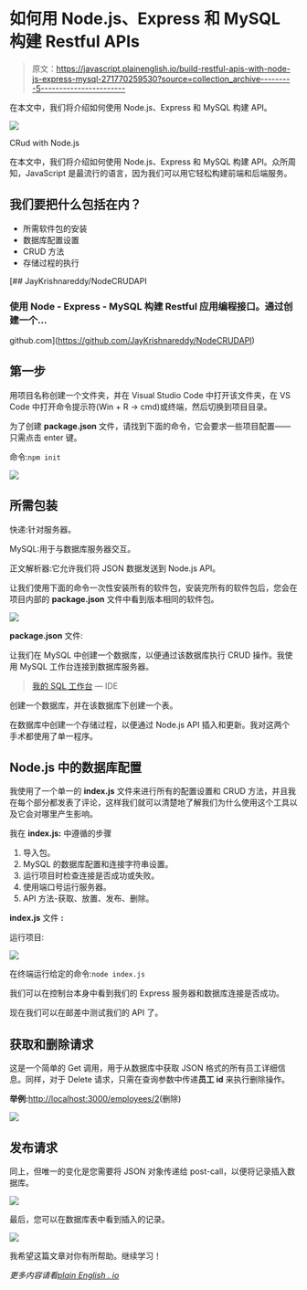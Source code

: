 # 如何用 Node.js、Express 和 MySQL 构建 Restful APIs

> 原文：<https://javascript.plainenglish.io/build-restful-apis-with-node-js-express-mysql-271770259530?source=collection_archive---------5----------------------->

在本文中，我们将介绍如何使用 Node.js、Express 和 MySQL 构建 API。

![](img/6522f2fbfcdb5e1c6c498c3049dba684.png)

CRud with Node.js

在本文中，我们将介绍如何使用 Node.js、Express 和 MySQL 构建 API。众所周知，JavaScript 是最流行的语言，因为我们可以用它轻松构建前端和后端服务。

## **我们要把什么包括在内？**

*   所需软件包的安装
*   数据库配置设置
*   CRUD 方法
*   存储过程的执行

[](https://github.com/JayKrishnareddy/NodeCRUDAPI) [## JayKrishnareddy/NodeCRUDAPI

### 使用 Node - Express - MySQL 构建 Restful 应用编程接口。通过创建一个…

github.com](https://github.com/JayKrishnareddy/NodeCRUDAPI) 

## 第一步

用项目名称创建一个文件夹，并在 Visual Studio Code 中打开该文件夹，在 VS Code 中打开命令提示符(Win + R -> cmd)或终端，然后切换到项目目录。

为了创建 **package.json** 文件，请找到下面的命令，它会要求一些项目配置——只需点击 enter 键。

命令:`npm init`

![](img/478f933f405cafcc7bc4bd9b40206572.png)

## **所需包装**

快递:针对服务器。

MySQL:用于与数据库服务器交互。

正文解析器:它允许我们将 JSON 数据发送到 Node.js API。

让我们使用下面的命令一次性安装所有的软件包，安装完所有的软件包后，您会在项目内部的 **package.json** 文件中看到版本相同的软件包。

![](img/f858239ce9ac59b0c69dd9f5b4080b97.png)

**package.json** 文件:

让我们在 MySQL 中创建一个数据库，以便通过该数据库执行 CRUD 操作。我使用 MySQL 工作台连接到数据库服务器。

> [我的 SQL 工作台](https://www.mysql.com/products/workbench/) — IDE

创建一个数据库，并在该数据库下创建一个表。

在数据库中创建一个存储过程，以便通过 Node.js API 插入和更新。我对这两个手术都使用了单一程序。

## Node.js 中的数据库配置

我使用了一个单一的 **index.js** 文件来进行所有的配置设置和 CRUD 方法，并且我在每个部分都发表了评论，这样我们就可以清楚地了解我们为什么使用这个工具以及它会对哪里产生影响。

我在 **index.js:** 中遵循的步骤

1.  导入包。
2.  MySQL 的数据库配置和连接字符串设置。
3.  运行项目时检查连接是否成功或失败。
4.  使用端口号运行服务器。
5.  API 方法-获取、放置、发布、删除。

**index.js** 文件 **:**

运行项目:

![](img/8c7765467cd2d048b7a6b5736a735861.png)

在终端运行给定的命令:`node index.js`

我们可以在控制台本身中看到我们的 Express 服务器和数据库连接是否成功。

现在我们可以在邮差中测试我们的 API 了。

## 获取和删除请求

这是一个简单的 Get 调用，用于从数据库中获取 JSON 格式的所有员工详细信息。同样，对于 Delete 请求，只需在查询参数中传递**员工 id** 来执行删除操作。

**举例:**[http://localhost:3000/employees/2](http://localhost:3000/employees/2)(删除)

![](img/b9818fa1b6a728ba9b5b6c091fb7293d.png)

## **发布请求**

同上，但唯一的变化是您需要将 JSON 对象传递给 post-call，以便将记录插入数据库。

![](img/7759468ae483b5e9b0384a35ee9ad79d.png)

最后，您可以在数据库表中看到插入的记录。

![](img/147b6743f23483420f739106285d82bc.png)

我希望这篇文章对你有所帮助。继续学习！

*更多内容请看*[*plain English . io*](http://plainenglish.io/)